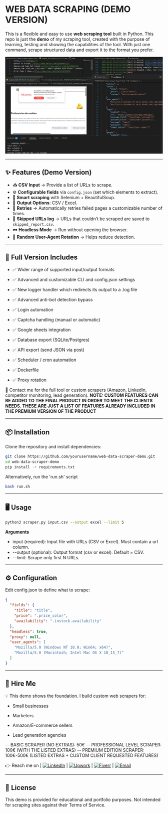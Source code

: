 # WEB DATA SCRAPING (DEMO VERSION)

This is a flexible and easy to use **web scraping tool** built in Python.
This repo is just the **demo** of my scraping tool, created with the purpose of learning, testing and showing the capabilities of the tool.
With just one command, scrape structured data and export it to the format you prefer.

![Demo Screenshot](examples/screenshot.png) 

---

## ✨ Features (Demo Version)

- 📥 **CSV Input** → Provide a list of URLs to scrape.
- ⚙️ **Configurable fields** via `config.json` (set which elements to extract).
- 🧭 **Smart scraping** with Selenium + BeautifulSoup.
- 🎯 **Output Options**: CSV / Excel.
- 🔄 **Retries** → Automatically retries failed pages a customizable number of times.
- 📑 **Skipped URLs log** → URLs that couldn’t be scraped are saved to `skipped_report.csv`.
- 🕶 **Headless Mode** → Run without opening the browser.
- 🎲 **Random User-Agent Rotation** → Helps reduce detection.

---

## 🚀 Full Version Includes

- ✅ Wider range of supported input/output formats

- ✅ Advanced and customizable CLI and config.json settings

- ✅ New logger handler which redirects its output to a .log file

- ✅ Advanced anti-bot detection bypass

- ✅ Login automation

- ✅ Captcha handling (manual or automatic)

- ✅ Google sheets integration

- ✅ Database export (SQLite/Postgres)

- ✅ API export (send JSON via post)

- ✅ Scheduler / cron automation

- ✅ Dockerfile

- ✅ Proxy rotation
  

📩 Contact me for the full tool or custom scrapers (Amazon, LinkedIn, competitor monitoring, lead generation).
**NOTE: CUSTOM FEATURES CAN BE ADDED TO THE FINAL PRODUCT IN ORDER TO MEET THE CLIENTS NEEDS. THESE ARE JUST A LIST OF FEATURES ALREADY INCLUDED IN THE PREMIUM VERSION OF THE PRODUCT**

---

## 📦 Installation

Clone the repository and install dependencies:

```bash
git clone https://github.com/yourusername/web-data-scraper-demo.git
cd web-data-scraper-demo
pip install -r requirements.txt
```

Alternatively, run the 'run.sh' script

```bash
bash run.sh
```

---

## 🖥 Usage

```bash
python3 scraper.py input.csv --output excel --limit 5
```
**Arguments**

- input (required): Input file with URLs (CSV or Excel). Must contain a url column.
- --output (optional): Output format (csv or excel). Default = CSV.
- --limit: Scrape only first N URLs.

---

## ⚙️ Configuration

Edit config.json to define what to scrape:

```json
{
  "fields": {
    "title": "title",
    "price": ".price_color",
    "availability": ".instock.availability"
  },
  "headless": true,
  "proxy": null,
  "user_agents": [
    "Mozilla/5.0 (Windows NT 10.0; Win64; x64)",
    "Mozilla/5.0 (Macintosh; Intel Mac OS X 10_15_7)"
  ]
}
```

---

## 📢 Hire Me

💡 This demo shows the foundation.
I build custom web scrapers for:

- Small businesses

- Marketers

- Amazon/E-commerce sellers

- Lead generation agencies

-- BASIC SCRAPER (NO EXTRAS): 50€
-- PROFESSIONAL LEVEL SCRAPER: 100€ (WITH THE LISTED EXTRAS)
-- PREMIUM EDITION SCRAPER: 100€-500€ (LISTED EXTRAS + CUSTOM CLIENT REQUESTED FEATURES)

👉 Reach me on 
  | [![LinkedIn](https://img.shields.io/badge/LinkedIn-0077B5?style=for-the-badge&logo=linkedin&logoColor=white)](https://www.linkedin.com/in/juanmanuelreyrojas)
  | [![Upwork](https://img.shields.io/badge/Upwork-6fda44?style=for-the-badge&logo=upwork&logoColor=white)](https://www.upwork.com/freelancers/~0139afec838e1b0e09)
  | [![Fiverr](https://img.shields.io/badge/Fiverr-1DBF73?style=for-the-badge&logo=fiverr&logoColor=white)](https://es.fiverr.com/s/GzWLpwL) 
  | [![Email](https://img.shields.io/badge/Email-D14836?style=for-the-badge&logo=gmail&logoColor=white)](mailto:jumareyrojas1@gmail.com)

---

## 📜 License

This demo is provided for educational and portfolio purposes.
Not intended for scraping sites against their Terms of Service.
  
  



